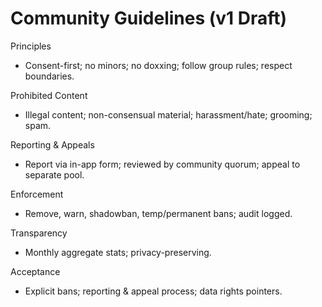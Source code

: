 # Community Guidelines (v1 Draft)

Principles
- Consent-first; no minors; no doxxing; follow group rules; respect boundaries.

Prohibited Content
- Illegal content; non-consensual material; harassment/hate; grooming; spam.

Reporting & Appeals
- Report via in-app form; reviewed by community quorum; appeal to separate pool.

Enforcement
- Remove, warn, shadowban, temp/permanent bans; audit logged.

Transparency
- Monthly aggregate stats; privacy-preserving.

Acceptance
- Explicit bans; reporting & appeal process; data rights pointers.
